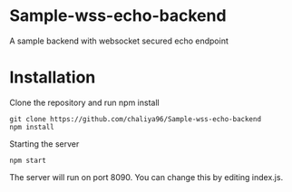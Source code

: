 # Sample-wss-echo-backend
A sample backend with websocket secured echo endpoint

# Installation
Clone the repository and run npm install

```
git clone https://github.com/chaliya96/Sample-wss-echo-backend
npm install
```

Starting the server
```
npm start
```

The server will run on port 8090. You can change this by editing index.js.

